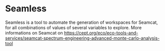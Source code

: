 # Seamless
Seamless is a tool to automate the generation of workspaces for Seamcat, for all combinations of values of several variables to explore.
More informations on Seamcat on https://cept.org/eco/eco-tools-and-services/seamcat-spectrum-engineering-advanced-monte-carlo-analysis-tool
